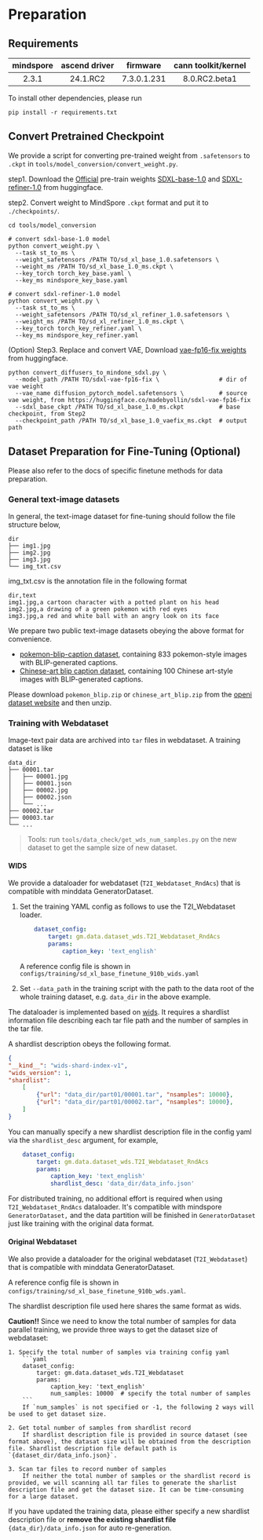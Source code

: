 # Preparation

## Requirements

| mindspore      | ascend driver | firmware    | cann toolkit/kernel |
|:--------------:|:-------------:|:-----------:|:-------------------:|
| 2.3.1    | 24.1.RC2      | 7.3.0.1.231 | 8.0.RC2.beta1        |


To install other dependencies, please run

```shell
pip install -r requirements.txt
```

## Convert Pretrained Checkpoint

We provide a script for converting pre-trained weight from `.safetensors` to `.ckpt` in `tools/model_conversion/convert_weight.py`.

step1. Download the [Official](https://github.com/Stability-AI/generative-models) pre-train weights [SDXL-base-1.0](https://huggingface.co/stabilityai/stable-diffusion-xl-base-1.0) and [SDXL-refiner-1.0](https://huggingface.co/stabilityai/stable-diffusion-xl-refiner-1.0) from huggingface.

step2. Convert weight to MindSpore `.ckpt` format and put it to `./checkpoints/`.

```shell
cd tools/model_conversion

# convert sdxl-base-1.0 model
python convert_weight.py \
  --task st_to_ms \
  --weight_safetensors /PATH TO/sd_xl_base_1.0.safetensors \
  --weight_ms /PATH TO/sd_xl_base_1.0_ms.ckpt \
  --key_torch torch_key_base.yaml \
  --key_ms mindspore_key_base.yaml

# convert sdxl-refiner-1.0 model
python convert_weight.py \
  --task st_to_ms \
  --weight_safetensors /PATH TO/sd_xl_refiner_1.0.safetensors \
  --weight_ms /PATH TO/sd_xl_refiner_1.0_ms.ckpt \
  --key_torch torch_key_refiner.yaml \
  --key_ms mindspore_key_refiner.yaml
```

(Option) Step3. Replace and convert VAE, Download [vae-fp16-fix weights](https://huggingface.co/madebyollin/sdxl-vae-fp16-fix) from huggingface.

```shell
python convert_diffusers_to_mindone_sdxl.py \
  --model_path /PATH TO/sdxl-vae-fp16-fix \                 # dir of vae weight
  --vae_name diffusion_pytorch_model.safetensors \          # source vae weight, from https://huggingface.co/madebyollin/sdxl-vae-fp16-fix
  --sdxl_base_ckpt /PATH TO/sd_xl_base_1.0_ms.ckpt          # base checkpoint, from Step2
  --checkpoint_path /PATH TO/sd_xl_base_1.0_vaefix_ms.ckpt  # output path
```


## Dataset Preparation for Fine-Tuning (Optional)

Please also refer to the docs of specific finetune methods for data preparation.

### General text-image datasets

In general, the text-image dataset for fine-tuning should follow the file structure below,

```text
dir
├── img1.jpg
├── img2.jpg
├── img3.jpg
└── img_txt.csv
```

img_txt.csv is the annotation file in the following format
```text
dir,text
img1.jpg,a cartoon character with a potted plant on his head
img2.jpg,a drawing of a green pokemon with red eyes
img3.jpg,a red and white ball with an angry look on its face
```

We prepare two public text-image datasets obeying the above format for convenience.

- [pokemon-blip-caption dataset](https://openi.pcl.ac.cn/jasonhuang/mindone/datasets), containing 833 pokemon-style images with BLIP-generated captions.
- [Chinese-art blip caption dataset](https://openi.pcl.ac.cn/jasonhuang/mindone/datasets), containing 100 Chinese art-style images with BLIP-generated captions.

Please download `pokemon_blip.zip` or `chinese_art_blip.zip` from the [openi dataset website](https://openi.pcl.ac.cn/jasonhuang/mindone/datasets) and then unzip.


### Training with Webdataset

Image-text pair data are archived into `tar` files in webdataset. A training dataset is like
```text
data_dir
├── 00001.tar
│   ├── 00001.jpg
│   ├── 00001.json
│   ├── 00002.jpg
│   ├── 00002.json
│   └── ...
├── 00002.tar
├── 00003.tar
└── ...
```

> Tools: run `tools/data_check/get_wds_num_samples.py` on the new dataset to get the sample size of new dataset.

#### WIDS
We provide a dataloader for webdataset (`T2I_Webdataset_RndAcs`) that is compatible with minddata GeneratorDataset.

1. Set the training YAML config as follows to use the T2I_Webdataset loader.
    ```yaml
        dataset_config:
            target: gm.data.dataset_wds.T2I_Webdataset_RndAcs
            params:
                caption_key: 'text_english'
    ```

    A reference config file is shown in `configs/training/sd_xl_base_finetune_910b_wids.yaml`

2. Set `--data_path` in the training script with the path to the data root of the whole training dataset, e.g. `data_dir` in the above example.

The dataloader is implemented based on [wids](https://github.com/webdataset/webdataset?tab=readme-ov-file#the-wids-library-for-indexed-webdatasets). It requires a shardlist information file describing each tar file path and the number of samples in the tar file.

A shardlist description obeys the following format.
```json
{
"__kind__": "wids-shard-index-v1",
"wids_version": 1,
"shardlist":
    [
        {"url": "data_dir/part01/00001.tar", "nsamples": 10000},
        {"url": "data_dir/part01/00002.tar", "nsamples": 10000},
    ]
}

```

You can manually specify a new shardlist description file in the config yaml via the `shardlist_desc` argument, for example,

```yaml
    dataset_config:
        target: gm.data.dataset_wds.T2I_Webdataset_RndAcs
        params:
            caption_key: 'text_english'
            shardlist_desc: 'data_dir/data_info.json'
```

For distributed training, no additional effort is required when using `T2I_Webdataset_RndAcs` dataloader. It's compatible with mindspore `GeneratorDataset,` and the data partition will be finished in `GeneratorDataset` just like training with the original data format.


#### Original Webdataset

We also provide a dataloader for the original webdataset (`T2I_Webdataset`) that is compatible with minddata GeneratorDataset.

A reference config file is shown in `configs/training/sd_xl_base_finetune_910b_wds.yaml`.

The shardlist description file used here shares the same format as wids.

**Caution!!** Since we need to know the total number of samples for data parallel training, we provide three ways to get the dataset size of webdataset:

    1. Specify the total number of samples via training config yaml
        ```yaml
        dataset_config:
            target: gm.data.dataset_wds.T2I_Webdataset
            params:
                caption_key: 'text_english'
                num_samples: 10000  # specify the total number of samples
        ```
        If `num_samples` is not specified or -1, the following 2 ways will be used to get dataset size.

    2. Get total number of samples from shardlist record
        If shardlist description file is provided in source dataset (see format above), the datasat size will be obtained from the description file. Shardlist description file default path is `{dataset_dir/data_info.json}`.

    3. Scan tar files to record number of samples
        If neither the total number of samples or the shardlist record is provided, we will scanning all tar files to generate the sharlist description file and get the dataset size. It can be time-consuming for a large dataset.


If you have updated the training data, please either specify a new shardlist description file or **remove the existing shardlist file** `{data_dir}/data_info.json` for auto re-generation.
